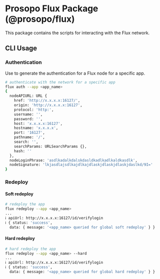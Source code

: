 # Prosopo Flux Package (@prosopo/flux)

This package contains the scripts for interacting with the Flux network.

## CLI Usage

### Authentication

Use to generate the authentication for a Flux node for a specific app.

```bash
# authenticate with the network for a specific app
flux auth --app <app_name>
{
  nodeAPIURL: URL {
    href: 'http://x.x.x.x:16127/',
    origin: 'http://x.x.x.x:16127',
    protocol: 'http:',
    username: '',
    password: '',
    host: 'x.x.x.x:16127',
    hostname: 'x.x.x.x',
    port: '16127',
    pathname: '/',
    search: '',
    searchParams: URLSearchParams {},
    hash: ''
  },
  nodeLoginPhrase: 'asdlkadalkdalskdasldkadlkadlkaldkasdlk',
  nodeSignature: 'lkjasdlajsdlkajdlkajdlaskjdlaskjdlaskjdaslkd/9I='
}
```

### Redeploy

#### Soft redeploy

```bash
# redeploy the app
flux redeploy --app <app_name>
...
ℹ apiUrl: http://x.x.x.x:16127/id/verifylogin                                                                                                                                   deploy.js 15:00:42
ℹ { status: 'success',                                                                                                                                                                deploy.js 15:00:42
  data: { message: '<app_name> queried for global soft redeploy' } }
```

#### Hard redeploy

```bash
# hard redeploy the app
flux redeploy --app <app_name> --hard
...
ℹ apiUrl: http://x.x.x.x:16127/id/verifylogin                                                                                                                                   deploy.js 15:00:42
ℹ { status: 'success',                                                                                                                                                                deploy.js 15:00:42
  data: { message: '<app_name> queried for global hard redeploy' } }
```
